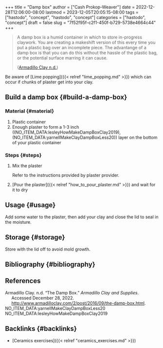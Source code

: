 +++
title = "Damp box"
author = ["Cash Prokop-Weaver"]
date = 2022-12-28T12:06:00-08:00
lastmod = 2023-12-05T20:05:15-08:00
tags = ["hastodo", "concept", "hastodo", "concept"]
categories = ["hastodo", "concept"]
draft = false
slug = "7f52f95f-c2f1-450f-b729-5738e4664c44"
+++

> A damp box is a humid container in which to store in-progress claywork. You are creating a makeshift version of this every time you put a plastic bag over an incomplete piece. The advantange of a damp box is that you can do this without the hassle of the plastic bag, or the potential surface marring it can cause.
>
> (<a href="#citeproc_bib_item_1">Armadillo Clay n.d.</a>)

Be aware of [Lime popping]({{< relref "lime_popping.md" >}}) which can occur if chunks of plaster get into your clay.


## Build a damp box {#build-a-damp-box}


### Material {#material}

1.  Plastic container
2.  Enough plaster to form a 1-3 inch ((NO_ITEM_DATA:lesleyHowMakeDampBoxClay2019), (NO_ITEM_DATA:yarnellMakeClayDampBoxLess20)) layer on the bottom of your plastic container


### Steps {#steps}

1.  Mix the plaster

    Refer to the instructions provided by plaster provider.

2.  [Pour the plaster]({{< relref "how_to_pour_plaster.md" >}}) and wait for it to dry


## Usage {#usage}

Add some water to the plaster, then add your clay and close the lid to seal in the moisture.


## Storage {#storage}

Store with the lid off to avoid mold growth.


## Bibliography {#bibliography}

## References

<style>.csl-entry{text-indent: -1.5em; margin-left: 1.5em;}</style><div class="csl-bib-body">
  <div class="csl-entry"><a id="citeproc_bib_item_1"></a>Armadillo Clay. n.d. “The Damp Box.” <i>Armadillo Clay and Supplies</i>. Accessed December 28, 2022. <a href="http://www.armadilloclay.com/2/post/2016/09/the-damp-box.html">http://www.armadilloclay.com/2/post/2016/09/the-damp-box.html</a>.</div>
  <div class="csl-entry">NO_ITEM_DATA:yarnellMakeClayDampBoxLess20</div>
  <div class="csl-entry">NO_ITEM_DATA:lesleyHowMakeDampBoxClay2019</div>
</div>


## Backlinks {#backlinks}

-   [Ceramics exercises]({{< relref "ceramics_exercises.md" >}})
